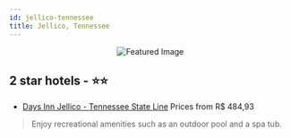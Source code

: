 ```yaml
---
id: jellico-tennessee
title: Jellico, Tennessee
---
```


<center><img src="https://i.travelapi.com/hotels/1000000/10000/300/279/debee9c5_z.jpg" alt="Featured Image" /></center>


##  2 star hotels - ⭐️⭐️

-    [Days Inn Jellico - Tennessee State Line](https://us.hurb.com/hotels/jellico/days-inn-jellico-tennessee-state-line-JNP-JP448643?cmp=18055) Prices from R$ 484,93
   > Enjoy recreational amenities such as an outdoor pool and a spa tub.

